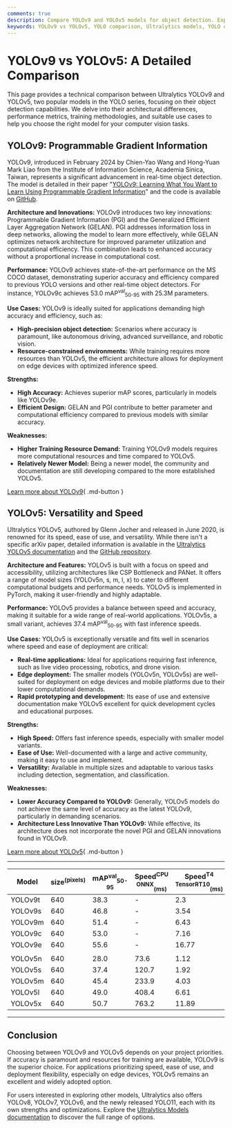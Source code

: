 ```yaml
---
comments: true
description: Compare YOLOv9 and YOLOv5 models for object detection. Explore their architecture, performance, use cases, and key differences to choose the best fit.
keywords: YOLOv9 vs YOLOv5, YOLO comparison, Ultralytics models, YOLO object detection, YOLO performance, real-time detection, model differences, computer vision
---
```


# YOLOv9 vs YOLOv5: A Detailed Comparison

<script async src="https://cdn.jsdelivr.net/npm/chart.js"></script>
<script defer src="../../javascript/benchmark.js"></script>

<canvas id="modelComparisonChart" width="1024" height="400" active-models='["YOLOv9", "YOLOv5"]'></canvas>

This page provides a technical comparison between Ultralytics YOLOv9 and YOLOv5, two popular models in the YOLO series, focusing on their object detection capabilities. We delve into their architectural differences, performance metrics, training methodologies, and suitable use cases to help you choose the right model for your computer vision tasks.

## YOLOv9: Programmable Gradient Information

YOLOv9, introduced in February 2024 by Chien-Yao Wang and Hong-Yuan Mark Liao from the Institute of Information Science, Academia Sinica, Taiwan, represents a significant advancement in real-time object detection. The model is detailed in their paper "[YOLOv9: Learning What You Want to Learn Using Programmable Gradient Information](https://arxiv.org/abs/2402.13616)" and the code is available on [GitHub](https://github.com/WongKinYiu/yolov9).

**Architecture and Innovations:** YOLOv9 introduces two key innovations: Programmable Gradient Information (PGI) and the Generalized Efficient Layer Aggregation Network (GELAN). PGI addresses information loss in deep networks, allowing the model to learn more effectively, while GELAN optimizes network architecture for improved parameter utilization and computational efficiency. This combination leads to enhanced accuracy without a proportional increase in computational cost.

**Performance:** YOLOv9 achieves state-of-the-art performance on the MS COCO dataset, demonstrating superior accuracy and efficiency compared to previous YOLO versions and other real-time object detectors. For instance, YOLOv9c achieves 53.0 mAP<sup>val</sup><sub>50-95</sub> with 25.3M parameters.

**Use Cases:** YOLOv9 is ideally suited for applications demanding high accuracy and efficiency, such as:

- **High-precision object detection:** Scenarios where accuracy is paramount, like autonomous driving, advanced surveillance, and robotic vision.
- **Resource-constrained environments:** While training requires more resources than YOLOv5, the efficient architecture allows for deployment on edge devices with optimized inference speed.

**Strengths:**

- **High Accuracy:** Achieves superior mAP scores, particularly in models like YOLOv9e.
- **Efficient Design:** GELAN and PGI contribute to better parameter and computational efficiency compared to previous models with similar accuracy.

**Weaknesses:**

- **Higher Training Resource Demand:** Training YOLOv9 models requires more computational resources and time compared to YOLOv5.
- **Relatively Newer Model:** Being a newer model, the community and documentation are still developing compared to the more established YOLOv5.

[Learn more about YOLOv9](https://docs.ultralytics.com/models/yolov9/){ .md-button }

## YOLOv5: Versatility and Speed

Ultralytics YOLOv5, authored by Glenn Jocher and released in June 2020, is renowned for its speed, ease of use, and versatility. While there isn't a specific arXiv paper, detailed information is available in the [Ultralytics YOLOv5 documentation](https://docs.ultralytics.com/models/yolov5/) and the [GitHub repository](https://github.com/ultralytics/yolov5).

**Architecture and Features:** YOLOv5 is built with a focus on speed and accessibility, utilizing architectures like CSP Bottleneck and PANet. It offers a range of model sizes (YOLOv5n, s, m, l, x) to cater to different computational budgets and performance needs. YOLOv5 is implemented in PyTorch, making it user-friendly and highly adaptable.

**Performance:** YOLOv5 provides a balance between speed and accuracy, making it suitable for a wide range of real-world applications. YOLOv5s, a small variant, achieves 37.4 mAP<sup>val</sup><sub>50-95</sub> with fast inference speeds.

**Use Cases:** YOLOv5 is exceptionally versatile and fits well in scenarios where speed and ease of deployment are critical:

- **Real-time applications:** Ideal for applications requiring fast inference, such as live video processing, robotics, and drone vision.
- **Edge deployment:** The smaller models (YOLOv5n, YOLOv5s) are well-suited for deployment on edge devices and mobile platforms due to their lower computational demands.
- **Rapid prototyping and development:** Its ease of use and extensive documentation make YOLOv5 excellent for quick development cycles and educational purposes.

**Strengths:**

- **High Speed:** Offers fast inference speeds, especially with smaller model variants.
- **Ease of Use:** Well-documented with a large and active community, making it easy to use and implement.
- **Versatility:** Available in multiple sizes and adaptable to various tasks including detection, segmentation, and classification.

**Weaknesses:**

- **Lower Accuracy Compared to YOLOv9:** Generally, YOLOv5 models do not achieve the same level of accuracy as the latest YOLOv9, particularly in demanding scenarios.
- **Architecture Less Innovative Than YOLOv9:** While effective, its architecture does not incorporate the novel PGI and GELAN innovations found in YOLOv9.

[Learn more about YOLOv5](https://docs.ultralytics.com/models/yolov5/){ .md-button }

---

| Model   | size<sup>(pixels) | mAP<sup>val</sup><sub>50-95</sub> | Speed<sup>CPU ONNX</sup><sub>(ms) | Speed<sup>T4 TensorRT10</sup><sub>(ms) | params<sup>(M) | FLOPs<sup>(B) |
| ------- | ----------------- | --------------------------------- | --------------------------------- | -------------------------------------- | -------------- | ------------- |
| YOLOv9t | 640               | 38.3                              | -                                 | 2.3                                    | 2.0            | 7.7           |
| YOLOv9s | 640               | 46.8                              | -                                 | 3.54                                   | 7.1            | 26.4          |
| YOLOv9m | 640               | 51.4                              | -                                 | 6.43                                   | 20.0           | 76.3          |
| YOLOv9c | 640               | 53.0                              | -                                 | 7.16                                   | 25.3           | 102.1         |
| YOLOv9e | 640               | 55.6                              | -                                 | 16.77                                  | 57.3           | 189.0         |
|         |                   |                                   |                                   |                                        |                |               |
| YOLOv5n | 640               | 28.0                              | 73.6                              | 1.12                                   | 2.6            | 7.7           |
| YOLOv5s | 640               | 37.4                              | 120.7                             | 1.92                                   | 9.1            | 24.0          |
| YOLOv5m | 640               | 45.4                              | 233.9                             | 4.03                                   | 25.1           | 64.2          |
| YOLOv5l | 640               | 49.0                              | 408.4                             | 6.61                                   | 53.2           | 135.0         |
| YOLOv5x | 640               | 50.7                              | 763.2                             | 11.89                                  | 97.2           | 246.4         |

---

## Conclusion

Choosing between YOLOv9 and YOLOv5 depends on your project priorities. If accuracy is paramount and resources for training are available, YOLOv9 is the superior choice. For applications prioritizing speed, ease of use, and deployment flexibility, especially on edge devices, YOLOv5 remains an excellent and widely adopted option.

For users interested in exploring other models, Ultralytics also offers YOLOv8, YOLOv7, YOLOv6, and the newly released YOLO11, each with its own strengths and optimizations. Explore the [Ultralytics Models documentation](https://docs.ultralytics.com/models/) to discover the full range of options.
